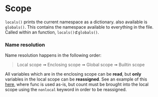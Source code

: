 # Scope
`locals()` prints the current namespace as a dictionary.
also available is `globals()`. This contains the namespace available to everything in the file. Called within an function, `locals()`$\not\subset$`globals()`.

### Name resolution
Name resolution happens in the following order:
> Local scope ➟ Enclosing scope ➟ Global scope ➟ Builtin scope

All variables which are in the enclosing scope can be **read**, but **only** variables in the local scope can be **reassigned**. See an example of this [here](closures-and-decorators.md#Decorators-with-arguments), where func is used as-is, but count must be brought into the local scope using the `nonlocal` keyword in order to be reassigned.